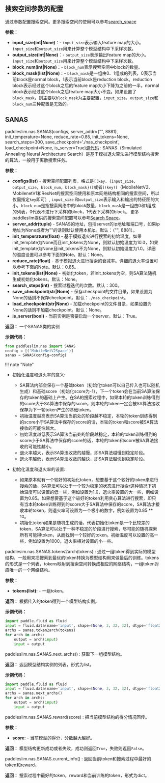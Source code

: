 ## 搜索空间参数的配置
通过参数配置搜索空间。更多搜索空间的使用可以参考[search_space](../search_space.md)

**参数：**

- **input_size(int|None)**：- `input_size`表示输入feature map的大小。`input_size`和`output_size`用来计算整个模型结构中下采样次数。
- **output_size(int|None)**：- `output_size`表示输出feature map的大小。`input_size`和`output_size`用来计算整个模型结构中下采样次数。
- **block_num(int|None)**：- `block_num`表示搜索空间中block的数量。
- **block_mask(list|None)**：- `block_mask`是一组由0、1组成的列表，0表示当前block是normal block，1表示当前block是reduction block。reduction block表示经过这个block之后的feature map大小下降为之前的一半，normal block表示经过这个block之后feature map大小不变。如果设置了`block_mask`，则主要以`block_mask`为主要配置，`input_size`，`output_size`和`block_num`三种配置是无效的。

## SANAS

paddleslim.nas.SANAS(configs, server_addr=("", 8881), init_temperature=None, reduce_rate=0.85, init_tokens=None, search_steps=300, save_checkpoint='./nas_checkpoint', load_checkpoint=None, is_server=True)[源代码](https://github.com/PaddlePaddle/PaddleSlim/blob/develop/paddleslim/nas/sa_nas.py#L36)
: SANAS（Simulated Annealing Neural Architecture Search）是基于模拟退火算法进行模型结构搜索的算法，一般用于离散搜索任务。

**参数：**

- **configs(list<tuple>)** - 搜索空间配置列表，格式是`[(key, {input_size, output_size, block_num, block_mask})]`或者`[(key)]`（MobileNetV2、MobilenetV1和ResNet的搜索空间使用和原本网络结构相同的搜索空间，所以仅需指定`key`即可）, `input_size` 和`output_size`表示输入和输出的特征图的大小，`block_num`是指搜索网络中的block数量，`block_mask`是一组由0和1组成的列表，0代表不进行下采样的block，1代表下采样的block。 更多paddleslim提供的搜索空间配置可以参考[Search Space](../search_space.md)。
- **server_addr(tuple)** - SANAS的地址，包括server的ip地址和端口号，如果ip地址为None或者为""的话则默认使用本机ip。默认：（"", 8881）。
- **init_temperature(float)** - 基于模拟退火进行搜索的初始温度。如果init_template为None而且init_tokens为None，则默认初始温度为10.0，如果init_template为None且init_tokens不为None，则默认初始温度为1.0。详细的温度设置可以参考下面的Note。默认：None。
- **reduce_rate(float)** - 基于模拟退火进行搜索的衰减率。详细的退火率设置可以参考下面的Note。默认：0.85。
- **init_tokens(list|None)** - 初始化token，若init_tokens为空，则SA算法随机生成初始化tokens。默认：None。
- **search_steps(int)** - 搜索过程迭代的次数。默认：300。
- **save_checkpoint(str|None)** - 保存checkpoint的文件目录，如果设置为None的话则不保存checkpoint。默认：`./nas_checkpoint`。
- **load_checkpoint(str|None)** - 加载checkpoint的文件目录，如果设置为None的话则不加载checkpoint。默认：None。
- **is_server(bool)** - 当前实例是否要启动一个server。默认：True。

**返回：**
一个SANAS类的实例

**示例代码：**
```python
from paddleslim.nas import SANAS
config = [('MobileNetV2Space')]
sanas = SANAS(config=config)
```

!!! note "Note"
  - 初始化温度和退火率的意义: <br>
    - SA算法内部会保存一个基础token（初始化token可以自己传入也可以随机生成）和基础score（初始化score为-1），下一个token会在当前SA算法保存的token的基础上产生。在SA的搜索过程中，如果本轮的token训练得到的score大于SA算法中保存的score，则本轮的token一定会被SA算法接收保存为下一轮token产生的基础token。<br>
    - 初始温度越高表示SA算法当前处的阶段越不稳定，本轮的token训练得到的score小于SA算法中保存的score的话，本轮的token和score被SA算法接收的可能性越大。<br>
    - 初始温度越低表示SA算法当前处的阶段越稳定，本轮的token训练得到的score小于SA算法中保存的score的话，本轮的token和score被SA算法接收的可能性越小。<br>
    - 退火率越大，表示SA算法收敛的越慢，即SA算法越慢到稳定阶段。<br>
    - 退火率越低，表示SA算法收敛的越快，即SA算法越快到稳定阶段。<br>

  - 初始化温度和退火率的设置: <br>
    - 如果原本就有一个较好的初始化token，想要基于这个较好的token来进行搜索的话，SA算法可以处于一个较为稳定的状态进行搜索r这种情况下初始温度可以设置的低一些，例如设置为1.0，退火率设置的大一些，例如设置为0.85。如果想要基于这个较好的token利用贪心算法进行搜索，即只有当本轮token训练得到的score大于SA算法中保存的score，SA算法才接收本轮token，则退火率可设置为一个极小的数字，例如设置为0.85 ** 10。<br>
    - 初始化token如果是随机生成的话，代表初始化token是一个比较差的token，SA算法可以处于一种不稳定的阶段进行搜索，尽可能的随机探索所有可能得token，从而找到一个较好的token。初始温度可以设置的高一些，例如设置为1000，退火率相对设置的小一些。


paddlesim.nas.SANAS.tokens2arch(tokens)
: 通过一组token得到实际的模型结构，一般用来把搜索到最优的token转换为模型结构用来做最后的训练。tokens的形式是一个列表，tokens映射到搜索空间转换成相应的网络结构，一组token对应唯一的一个网络结构。

**参数：**

- **tokens(list):** - 一组token。

**返回：**
根据传入的token得到一个模型结构实例。

**示例代码：**
```python
import paddle.fluid as fluid
input = fluid.data(name='input', shape=[None, 3, 32, 32], dtype='float32')
archs = sanas.token2arch(tokens)
for arch in archs:
    output = arch(input)
    input = output
```

paddleslim.nas.SANAS.next_archs()
: 获取下一组模型结构。

**返回：**
返回模型结构实例的列表，形式为list。

**示例代码：**
```python
import paddle.fluid as fluid
input = fluid.data(name='input', shape=[None, 3, 32, 32], dtype='float32')
archs = sanas.next_archs()
for arch in archs:
    output = arch(input)
    input = output
```


paddleslim.nas.SANAS.reward(score)
: 把当前模型结构的得分情况回传。

**参数：**

- **score<float>:** - 当前模型的得分，分数越大越好。

**返回：**
模型结构更新成功或者失败，成功则返回`True`，失败则返回`False`。

paddleslim.nas.SANAS.current_info()
: 返回当前token和搜索过程中最好的token和reward。

**返回：**
搜索过程中最好的token，reward和当前训练的token，形式为dict。
